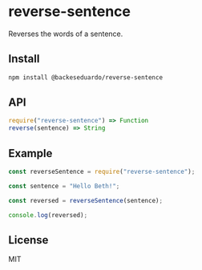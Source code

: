 # reverse-sentence

Reverses the words of a sentence.

## Install

```sh
npm install @backeseduardo/reverse-sentence
```

## API

```js
require("reverse-sentence") => Function
reverse(sentence) => String
```

## Example

```js
const reverseSentence = require("reverse-sentence");

const sentence = "Hello Beth!";

const reversed = reverseSentence(sentence);

console.log(reversed);
```

## License

MIT
